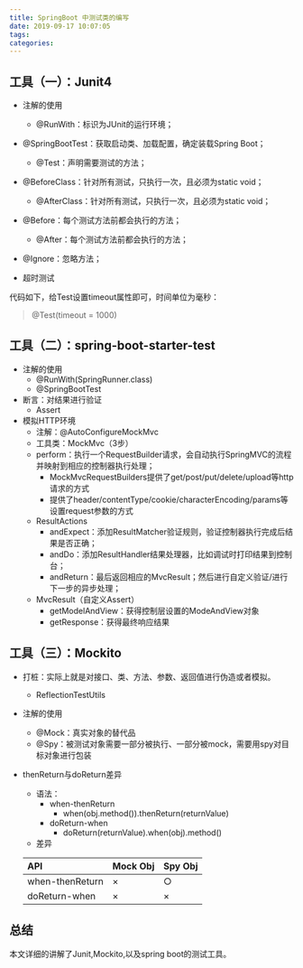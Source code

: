 ```yaml
---
title: SpringBoot 中测试类的编写
date: 2019-09-17 10:07:05
tags:
categories:
---
```


<!-- more -->

## 工具（一）：Junit4

- 注解的使用

  - @RunWith：标识为JUnit的运行环境；
- @SpringBootTest：获取启动类、加载配置，确定装载Spring Boot；
  - @Test：声明需要测试的方法；
- @BeforeClass：针对所有测试，只执行一次，且必须为static void；
  - @AfterClass：针对所有测试，只执行一次，且必须为static void；
- @Before：每个测试方法前都会执行的方法；
  - @After：每个测试方法前都会执行的方法；
- @Ignore：忽略方法；
  
- 超时测试

代码如下，给Test设置timeout属性即可，时间单位为毫秒：

> @Test(timeout = 1000)

## 工具（二）：spring-boot-starter-test

- 注解的使用
  - @RunWith(SpringRunner.class)
  - @SpringBootTest
- 断言：对结果进行验证
  - Assert
- 模拟HTTP环境
  - 注解：@AutoConfigureMockMvc
  - 工具类：MockMvc（3步）
  - perform：执行一个RequestBuilder请求，会自动执行SpringMVC的流程并映射到相应的控制器执行处理；
    - MockMvcRequestBuilders提供了get/post/put/delete/upload等http请求的方式
    - 提供了header/contentType/cookie/characterEncoding/params等设置request参数的方式
  - ResultActions
    - andExpect：添加ResultMatcher验证规则，验证控制器执行完成后结果是否正确；
    - andDo：添加ResultHandler结果处理器，比如调试时打印结果到控制台；
    - andReturn：最后返回相应的MvcResult；然后进行自定义验证/进行下一步的异步处理；
  - MvcResult（自定义Assert）
    - getModelAndView：获得控制层设置的ModeAndView对象
    - getResponse：获得最终响应结果

## 工具（三）：Mockito

- 打桩：实际上就是对接口、类、方法、参数、返回值进行伪造或者模拟。

  - ReflectionTestUtils

- 注解的使用

  - @Mock：真实对象的替代品
  - @Spy：被测试对象需要一部分被执行、一部分被mock，需要用spy对目标对象进行包装

- thenReturn与doReturn差异

  - 语法：
    - when-thenReturn
      - when(obj.method()).thenReturn(returnValue)
    - doReturn-when
      - doReturn(returnValue).when(obj).method()
  - 差异

  | API             | Mock Obj | Spy Obj |
  | :-------------- | :------- | :------ |
  | when-thenReturn | ×        | ○       |
  | doReturn-when   | ×        | ×       |

## 总结

本文详细的讲解了Junit,Mockito,以及spring boot的测试工具。